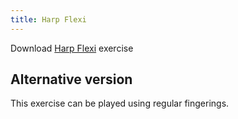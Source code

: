 ```yaml
---
title: Harp Flexi
---
```


Download [Harp Flexi](./harp-flexi.pdf) exercise

## Alternative version

This exercise can be played using regular fingerings.
